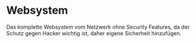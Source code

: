 # Websystem
Das komplette Websystem vom Netzwerk ohne Security Features, da der Schutz gegen Hacker wichtig ist, daher eigene Sicherheit hinzufügen.
